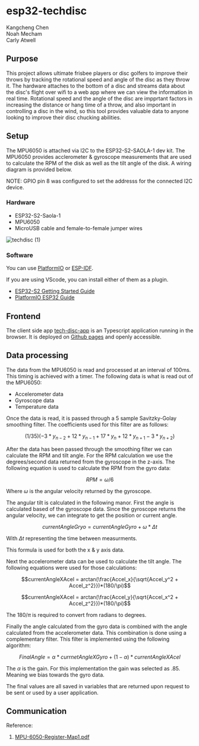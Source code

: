 # esp32-techdisc

Kangcheng Chen  
Noah Mecham  
Carly Atwell

## Purpose
This project allows ultimate frisbee players or disc golfers to improve their throws by tracking the rotational speed and angle of the disc as they throw it. The hardware attaches to the bottom of a disc and streams data about the disc's flight over wifi to a web app where we can view the information in real time. Rotational speed and the angle of the disc are impprtant factors in increasing the distance or hang time of a throw, and also important in controlling a disc in the wind, so this tool provides valuable data to anyone looking to improve their disc chucking abilities. 

## Setup 

The MPU6050 is attached via I2C to the ESP32-S2-SAOLA-1 dev kit. The MPU6050 provides acclerometer & gyroscope measurements that are used to calculate the RPM of the disk as well as the tilt angle of the disk. A wiring diagram is provided below.

NOTE: GPIO pin 8 was configured to set the addresss for the connected I2C device.

### Hardware

- ESP32-S2-Saola-1
- MPU6050 
- MicroUSB cable and female-to-female jumper wires

![techdisc (1)](https://github.com/Embedded-Sys-Mini-Project-24spring/esp32-techdisc/assets/67492291/6d082b46-6f90-41d1-a87c-8cbe24ae6b3b)

### Software

You can use [PlatformIO](https://platformio.org/) or [ESP-IDF](https://idf.espressif.com/).

If you are using VScode, you can install either of them as a plugin.

- [ESP32-S2 Getting Started Guide](https://docs.espressif.com/projects/esp-idf/en/latest/esp32s2/get-started/index.html)
- [PlatformIO ESP32 Guide](https://docs.platformio.org/en/stable/core/quickstart.html#process-project)

## Frontend 

The client side app [tech-disc-app](https://github.com/Embedded-Sys-Mini-Project-24spring/tech-disc-app) is an Typescript application running in the browser. It is deployed on [Github pages](https://embedded-sys-mini-project-24spring.github.io/tech-disc-app/) and openly accessible. 

## Data processing

The data from the MPU6050 is read and processed at an interval of 100ms. This timing is achieved with a timer. The following data is what is read out of the MPU6050:

- Accelerometer data
- Gyroscope data
- Temperature data

Once the data is read, it is passed through a 5 sample Savitzky-Golay smoothing filter. The coefficients used for this filter are as follows:

$$(1/35)(-3*y_{n-2}+12*y_{n-1}+17*y_{n}+12*y_{n+1}-3*y_{n+2})$$

After the data has been passed through the smoothing filter we can calculate the RPM and tilt angle. For the RPM calculation we use the degrees/second data returned from the gyroscope in the z-axis. The following equation is used to calculate the RPM from the gyro data:

$$RPM = \omega/6$$

Where $\omega$ is the angular velocity returned by the gyroscope.

The angular tilt is calculated in the following manor. First the angle is calculated based of the gyroscope data. Since the gyroscope returns the angular velocity, we can integrate to get the position or current angle.

$$currentAngleGryo = currentAngleGyro + \omega*\Delta t$$

With $\Delta t$ representing the time between measurments.

This formula is used for both the x & y axis data.

Next the accelerometer data can be used to calculate the tilt angle. The following equations were used for those calculations:

$$currentAngleXAcel = arctan(\frac{Accel_x}{\sqrt{Accel_y^2 + Accel_z^2}})*(180/\pi)$$

$$currentAngleXAcel = arctan(\frac{Accel_y}{\sqrt{Accel_x^2 + Accel_z^2}})*(180/\pi)$$

The $180/\pi$ is required to convert from radians to degrees.

Finally the angle calculated from the gyro data is combined with the angle calculated from the accelerometer data. This combination is done using a complementary filter. This filter is implemented using the following algorithm:

$$FinalAngle = \alpha * currnetAngleXGyro + (1-\alpha)*currentAngleXAcel$$

The $\alpha$ is the gain. For this implementation the gain was selected as .85. Meaning we bias towards the gyro data.

The final values are all saved in variables that are returned upon request to be sent or used by a user application.


## Communication

Reference:

1. [MPU-6050-Register-Map1.pdf](https://invensense.tdk.com/wp-content/uploads/2015/02/MPU-6000-Register-Map1.pdf)
